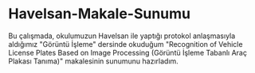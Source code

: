 # Havelsan-Makale-Sunumu
Bu çalışmada, okulumuzun Havelsan ile yaptığı protokol anlaşmasıyla aldığımız "Görüntü İşleme" dersinde okuduğum "Recognition of Vehicle License Plates Based on Image Processing (Görüntü İşleme Tabanlı Araç Plakası Tanıma)" makalesinin sunumunu hazırladım.
